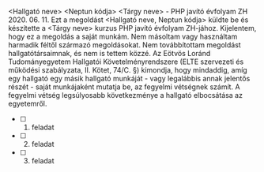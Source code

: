 <Hallgató neve> 
<Neptun kódja> 
<Tárgy neve> - PHP javító évfolyam ZH
2020. 06. 11.
Ezt a megoldást <Hallgató neve, Neptun kódja> küldte be és készítette a <Tárgy neve> kurzus PHP javító évfolyam ZH-jához.
Kijelentem, hogy ez a megoldás a saját munkám. Nem másoltam vagy használtam harmadik féltől származó megoldásokat. Nem továbbítottam megoldást hallgatótársaimnak, és nem is tettem közzé. Az Eötvös Loránd Tudományegyetem Hallgatói Követelményrendszere (ELTE szervezeti és működési szabályzata, II. Kötet, 74/C. §) kimondja, hogy mindaddig, amíg egy hallgató egy másik hallgató munkáját - vagy legalábbis annak jelentős részét - saját munkájaként mutatja be, az fegyelmi vétségnek számít. A fegyelmi vétség legsúlyosabb következménye a hallgató elbocsátása az egyetemről.

- [ ] 1. feladat
- [ ] 2. feladat
- [ ] 3. feladat